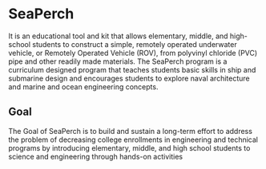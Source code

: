 # SeaPerch
It is an educational tool and kit that allows elementary, middle, and high-school students to construct a simple, remotely operated underwater vehicle, or Remotely Operated Vehicle (ROV), from polyvinyl chloride (PVC) pipe and other readily made materials. The SeaPerch program is a curriculum designed program that teaches students basic skills in ship and submarine design and encourages students to explore naval architecture and marine and ocean engineering concepts.
## Goal
The Goal of SeaPerch is to build and sustain a long-term effort to address the problem of decreasing college enrollments in engineering and technical programs by introducing elementary, middle, and high school students to science and engineering through hands-on activities
